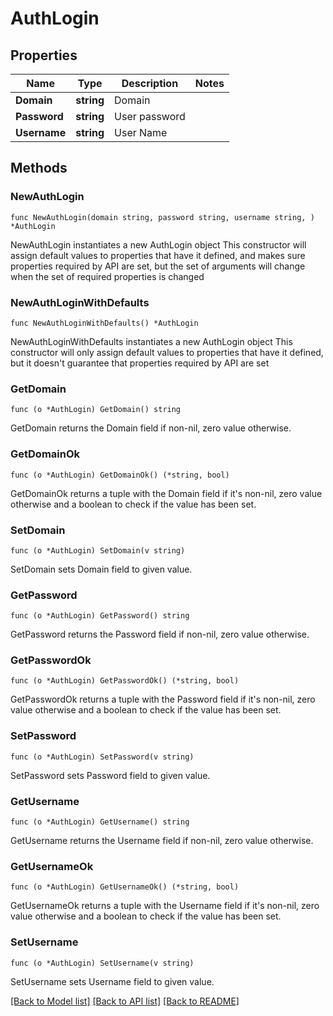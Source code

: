 # AuthLogin

## Properties

Name | Type | Description | Notes
------------ | ------------- | ------------- | -------------
**Domain** | **string** | Domain | 
**Password** | **string** | User password | 
**Username** | **string** | User Name | 

## Methods

### NewAuthLogin

`func NewAuthLogin(domain string, password string, username string, ) *AuthLogin`

NewAuthLogin instantiates a new AuthLogin object
This constructor will assign default values to properties that have it defined,
and makes sure properties required by API are set, but the set of arguments
will change when the set of required properties is changed

### NewAuthLoginWithDefaults

`func NewAuthLoginWithDefaults() *AuthLogin`

NewAuthLoginWithDefaults instantiates a new AuthLogin object
This constructor will only assign default values to properties that have it defined,
but it doesn't guarantee that properties required by API are set

### GetDomain

`func (o *AuthLogin) GetDomain() string`

GetDomain returns the Domain field if non-nil, zero value otherwise.

### GetDomainOk

`func (o *AuthLogin) GetDomainOk() (*string, bool)`

GetDomainOk returns a tuple with the Domain field if it's non-nil, zero value otherwise
and a boolean to check if the value has been set.

### SetDomain

`func (o *AuthLogin) SetDomain(v string)`

SetDomain sets Domain field to given value.


### GetPassword

`func (o *AuthLogin) GetPassword() string`

GetPassword returns the Password field if non-nil, zero value otherwise.

### GetPasswordOk

`func (o *AuthLogin) GetPasswordOk() (*string, bool)`

GetPasswordOk returns a tuple with the Password field if it's non-nil, zero value otherwise
and a boolean to check if the value has been set.

### SetPassword

`func (o *AuthLogin) SetPassword(v string)`

SetPassword sets Password field to given value.


### GetUsername

`func (o *AuthLogin) GetUsername() string`

GetUsername returns the Username field if non-nil, zero value otherwise.

### GetUsernameOk

`func (o *AuthLogin) GetUsernameOk() (*string, bool)`

GetUsernameOk returns a tuple with the Username field if it's non-nil, zero value otherwise
and a boolean to check if the value has been set.

### SetUsername

`func (o *AuthLogin) SetUsername(v string)`

SetUsername sets Username field to given value.



[[Back to Model list]](../README.md#documentation-for-models) [[Back to API list]](../README.md#documentation-for-api-endpoints) [[Back to README]](../README.md)


